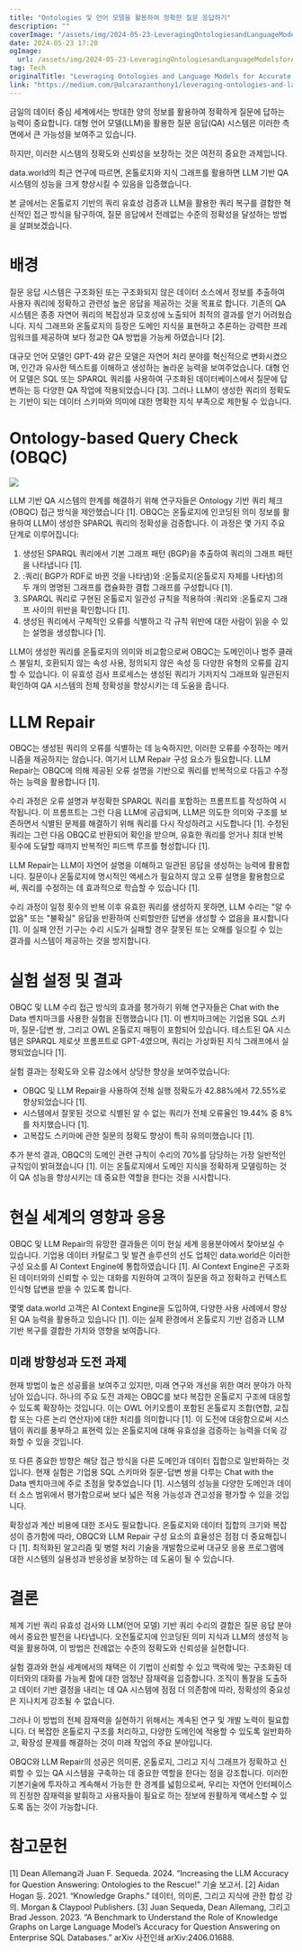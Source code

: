 ```yaml
---
title: "Ontologies 및 언어 모델을 활용하여 정확한 질문 응답하기"
description: ""
coverImage: "/assets/img/2024-05-23-LeveragingOntologiesandLanguageModelsforAccurateQuestionAnswering_0.png"
date: 2024-05-23 17:20
ogImage:
  url: /assets/img/2024-05-23-LeveragingOntologiesandLanguageModelsforAccurateQuestionAnswering_0.png
tag: Tech
originalTitle: "Leveraging Ontologies and Language Models for Accurate Question Answering"
link: "https://medium.com/@alcarazanthony1/leveraging-ontologies-and-language-models-for-accurate-question-answering-de41056c370f"
---
```


금일의 데이터 중심 세계에서는 방대한 양의 정보를 활용하여 정확하게 질문에 답하는 능력이 중요합니다. 대형 언어 모델(LLM)을 활용한 질문 응답(QA) 시스템은 이러한 측면에서 큰 가능성을 보여주고 있습니다.

하지만, 이러한 시스템의 정확도와 신뢰성을 보장하는 것은 여전히 중요한 과제입니다.

data.world의 최근 연구에 따르면, 온톨로지와 지식 그래프를 활용하면 LLM 기반 QA 시스템의 성능을 크게 향상시킬 수 있음을 입증했습니다.

본 글에서는 온톨로지 기반의 쿼리 유효성 검증과 LLM을 활용한 쿼리 복구를 결합한 혁신적인 접근 방식을 탐구하여, 질문 응답에서 전례없는 수준의 정확성을 달성하는 방법을 살펴보겠습니다.

<div class="content-ad"></div>

# 배경

질문 응답 시스템은 구조화된 또는 구조화되지 않은 데이터 소스에서 정보를 추출하여 사용자 쿼리에 정확하고 관련성 높은 응답을 제공하는 것을 목표로 합니다. 기존의 QA 시스템은 종종 자연어 쿼리의 복잡성과 모호성에 노출되어 최적의 결과를 얻기 어려웠습니다. 지식 그래프와 온톨로지의 등장은 도메인 지식을 표현하고 추론하는 강력한 프레임워크를 제공하여 보다 정교한 QA 방법을 가능케 하였습니다 [2].

대규모 언어 모델인 GPT-4와 같은 모델은 자연어 처리 분야를 혁신적으로 변화시켰으며, 인간과 유사한 텍스트를 이해하고 생성하는 놀라운 능력을 보여주었습니다. 대형 언어 모델은 SQL 또는 SPARQL 쿼리를 사용하여 구조화된 데이터베이스에서 질문에 답변하는 등 다양한 QA 작업에 적용되었습니다 [3]. 그러나 LLM이 생성한 쿼리의 정확도는 기반이 되는 데이터 스키마와 의미에 대한 명확한 지식 부족으로 제한될 수 있습니다.

# Ontology-based Query Check (OBQC)

<div class="content-ad"></div>

<img src="/assets/img/2024-05-23-LeveragingOntologiesandLanguageModelsforAccurateQuestionAnswering_0.png" />

LLM 기반 QA 시스템의 한계를 해결하기 위해 연구자들은 Ontology 기반 쿼리 체크 (OBQC) 접근 방식을 제안했습니다 [1]. OBQC는 온톨로지에 인코딩된 의미 정보를 활용하여 LLM이 생성한 SPARQL 쿼리의 정확성을 검증합니다. 이 과정은 몇 가지 주요 단계로 이루어집니다:

1. 생성된 SPARQL 쿼리에서 기본 그래프 패턴 (BGP)을 추출하여 쿼리의 그래프 패턴을 나타냅니다 [1].
2. :쿼리( BGP가 RDF로 바뀐 것을 나타냄)와 :온톨로지(온톨로지 자체를 나타냄)의 두 개의 명명된 그래프를 캡슐화한 결합 그래프를 구성합니다 [1].
3. SPARQL 쿼리로 구현된 온톨로지 일관성 규칙을 적용하여 :쿼리와 :온톨로지 그래프 사이의 위반을 확인합니다 [1].
4. 생성된 쿼리에서 구체적인 오류를 식별하고 각 규칙 위반에 대한 사람이 읽을 수 있는 설명을 생성합니다 [1].

LLM이 생성한 쿼리를 온톨로지의 의미와 비교함으로써 OBQC는 도메인이나 범주 클래스 불일치, 호환되지 않는 속성 사용, 정의되지 않은 속성 등 다양한 유형의 오류를 감지할 수 있습니다. 이 유효성 검사 프로세스는 생성된 쿼리가 기저지식 그래프와 일관된지 확인하여 QA 시스템의 전체 정확성을 향상시키는 데 도움을 줍니다.

<div class="content-ad"></div>

# LLM Repair

OBQC는 생성된 쿼리의 오류를 식별하는 데 능숙하지만, 이러한 오류를 수정하는 메커니즘을 제공하지는 않습니다. 여기서 LLM Repair 구성 요소가 필요합니다. LLM Repair는 OBQC에 의해 제공된 오류 설명을 기반으로 쿼리를 반복적으로 다듬고 수정하는 능력을 활용합니다 [1].

수리 과정은 오류 설명과 부정확한 SPARQL 쿼리를 포함하는 프롬프트를 작성하여 시작됩니다. 이 프롬프트는 그런 다음 LLM에 공급되며, LLM은 의도한 의미와 구조를 보존하면서 식별된 문제를 해결하기 위해 쿼리를 다시 작성하려고 시도합니다 [1]. 수정된 쿼리는 그런 다음 OBQC로 반환되어 확인을 받으며, 유효한 쿼리를 얻거나 최대 반복 횟수에 도달할 때까지 반복적인 피드백 루프를 형성합니다 [1].

LLM Repair는 LLM이 자연어 설명을 이해하고 일관된 응답을 생성하는 능력에 활용합니다. 질문이나 온톨로지에 명시적인 액세스가 필요하지 않고 오류 설명을 활용함으로써, 쿼리를 수정하는 데 효과적으로 학습할 수 있습니다 [1].

<div class="content-ad"></div>

수리 과정이 일정 횟수의 반복 이후 유효한 쿼리를 생성하지 못하면, LLM 수리는 "알 수 없음" 또는 "불확실" 응답을 반환하여 신뢰할만한 답변을 생성할 수 없음을 표시합니다 [1]. 이 실패 안전 기구는 수리 시도가 실패할 경우 잘못된 또는 오해를 일으킬 수 있는 결과를 시스템이 제공하는 것을 방지합니다.

# 실험 설정 및 결과

OBQC 및 LLM 수리 접근 방식의 효과를 평가하기 위해 연구자들은 Chat with the Data 벤치마크를 사용한 실험을 진행했습니다 [1]. 이 벤치마크에는 기업용 SQL 스키마, 질문-답변 쌍, 그리고 OWL 온톨로지 매핑이 포함되어 있습니다. 테스트된 QA 시스템은 SPARQL 제로샷 프롬프트로 GPT-4였으며, 쿼리는 가상화된 지식 그래프에서 실행되었습니다 [1].

실험 결과는 정확도와 오류 감소에서 상당한 향상을 보여주었습니다:

<div class="content-ad"></div>

- OBQC 및 LLM Repair을 사용하여 전체 실행 정확도가 42.88%에서 72.55%로 향상되었습니다 [1].
- 시스템에서 잘못된 것으로 식별된 알 수 없는 쿼리가 전체 오류율인 19.44% 중 8%를 차지했습니다 [1].
- 고복잡도 스키마에 관한 질문의 정확도 향상이 특히 유의미했습니다 [1].

추가 분석 결과, OBQC의 도메인 관련 규칙이 수리의 70%를 담당하는 가장 일반적인 규칙임이 밝혀졌습니다 [1]. 이는 온톨로지에서 도메인 지식을 정확하게 모델링하는 것이 QA 성능을 향상시키는 데 중요한 역할을 한다는 것을 시사합니다.

# 현실 세계의 영향과 응용

OBQC 및 LLM Repair의 유망한 결과들은 이미 현실 세계 응용분야에서 찾아보실 수 있습니다. 기업용 데이터 카탈로그 및 발견 솔루션의 선도 업체인 data.world은 이러한 구성 요소를 AI Context Engine에 통합하였습니다 [1]. AI Context Engine은 구조화된 데이터와의 신뢰할 수 있는 대화를 지원하여 고객이 질문을 하고 정확하고 컨텍스트 인식형 답변을 받을 수 있도록 합니다.

<div class="content-ad"></div>

몇몇 data.world 고객은 AI Context Engine을 도입하여, 다양한 사용 사례에서 향상된 QA 능력을 활용하고 있습니다 [1]. 이는 실제 환경에서 온톨로지 기반 검증과 LLM 기반 복구를 결합한 가치와 영향을 보여줍니다.

## 미래 방향성과 도전 과제

현재 방법이 높은 성공률을 보여주고 있지만, 미래 연구와 개선을 위한 여러 분야가 아직 남아 있습니다. 하나의 주요 도전 과제는 OBQC를 보다 복잡한 온톨로지 구조에 대응할 수 있도록 확장하는 것입니다. 이는 OWL 어키오름이 포함된 온톨로지 조합(연합, 교집합 또는 다른 논리 연산자)에 대한 처리를 의미합니다 [1]. 이 도전에 대응함으로써 시스템이 쿼리를 풍부하고 표현력 있는 온톨로지에 대해 유효성을 검증하는 능력을 더욱 강화할 수 있을 것입니다.

또 다른 중요한 방향은 해당 접근 방식을 다른 도메인과 데이터 집합으로 일반화하는 것입니다. 현재 실험은 기업용 SQL 스키마와 질문-답변 쌍을 다루는 Chat with the Data 벤치마크에 주로 초점을 맞추었습니다 [1]. 시스템의 성능을 다양한 도메인과 데이터 소스 범위에서 평가함으로써 보다 넓은 적용 가능성과 견고성을 평가할 수 있을 것입니다.

확장성과 계산 비용에 대한 조사도 필요합니다. 온톨로지와 데이터 집합의 크기와 복잡성이 증가함에 따라, OBQC와 LLM Repair 구성 요소의 효율성은 점점 더 중요해집니다 [1]. 최적화된 알고리즘 및 병렬 처리 기술을 개발함으로써 대규모 응용 프로그램에 대한 시스템의 실용성과 반응성을 보장하는 데 도움이 될 수 있습니다.

<div class="content-ad"></div>

# 결론

체계 기반 쿼리 유효성 검사와 LLM(언어 모델) 기반 쿼리 수리의 결합은 질문 응답 분야에서 중요한 발전을 나타냅니다. 오전톨로지에 인코딩된 의미 지식과 LLM의 생성적 능력을 활용하여, 이 방법은 전례없는 수준의 정확도와 신뢰성을 실현합니다.

실험 결과와 현실 세계에서의 채택은 이 기법이 신뢰할 수 있고 맥락에 맞는 구조화된 데이터와의 대화를 가능케 함에 대한 엄청난 잠재력을 입증합니다. 조직이 통찰을 도출하고 데이터 기반 결정을 내리는 데 QA 시스템에 점점 더 의존함에 따라, 정확성의 중요성은 지나치게 강조될 수 없습니다.

그러나 이 방법의 전체 잠재력을 실현하기 위해서는 계속된 연구 및 개발 노력이 필요합니다. 더 복잡한 온톨로지 구조를 처리하고, 다양한 도메인에 적용할 수 있도록 일반화하고, 확장성 문제를 해결하는 것이 미래 작업의 주요 분야입니다.

<div class="content-ad"></div>

OBQC와 LLM Repair의 성공은 의미론, 온톨로지, 그리고 지식 그래프가 정확하고 신뢰할 수 있는 QA 시스템을 구축하는 데 중요한 역할을 한다는 점을 강조합니다. 이러한 기본기술에 투자하고 계속해서 가능한 한 경계를 넓힘으로써, 우리는 자연어 인터페이스의 진정한 잠재력을 발휘하고 사용자들이 필요로 하는 정보에 원활하게 액세스할 수 있도록 돕는 것이 가능합니다.

# 참고문헌

[1] Dean Allemang과 Juan F. Sequeda. 2024. “Increasing the LLM Accuracy for Question Answering: Ontologies to the Rescue!” 기술 보고서.
[2] Aidan Hogan 등. 2021. “Knowledge Graphs.” 데이터, 의미론, 그리고 지식에 관한 합성 강의. Morgan & Claypool Publishers.
[3] Juan Sequeda, Dean Allemang, 그리고 Brad Jesson. 2023. “A Benchmark to Understand the Role of Knowledge Graphs on Large Language Model’s Accuracy for Question Answering on Enterprise SQL Databases.” arXiv 사전인쇄 arXiv:2406.01688.
